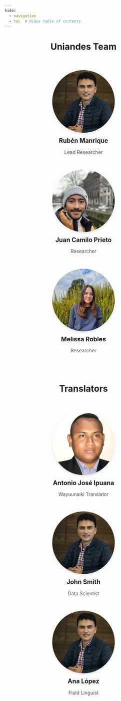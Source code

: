 ```yaml
---
hide:
  - navigation
  - toc  # Hides table of contents
---
```


<style>
    /* Barra de navegación superior con imagen de fondo */
  .md-header {
    background: url('/images/tejido.png') no-repeat center center;
    background-size: cover;
    height: 80px; /* Ajusta la altura según lo que necesites */
    display: flex;
    align-items: center;
    justify-content: center;
    color: white !important;
    text-shadow: 1px 1px 4px rgba(0, 0, 0, 0.7);
  }

  /* Container for the team section */
  .team-container {
    display: flex;
    flex-wrap: wrap;
    justify-content: center;
    gap: 30px;
    padding: 40px;
  }

  /* Individual team member card */
  .team-member {
    text-align: center;
    max-width: 250px;
  }

  /* Profile image styling */
  .team-member img {
    width: 200px;
    height: 200px;
    object-fit: cover;
    border-radius: 50%;
    box-shadow: 0px 4px 6px rgba(0, 0, 0, 0.1);
  }

  /* Name and role */
  .team-member h3 {
    margin: 10px 0 5px;
    font-size: 1.4em;
  }

  .team-member p {
    font-size: 1.1em;
    color: #555;
  }
</style>

# <div style="text-align: center;">Uniandes Team</div>


<div class="team-container">
  
  <!-- Team Member 1 -->
  <div class="team-member">
    <img src="/images/team/ruben.jpg" alt="Rubén Manrique">
    <h3>Rubén Manrique</h3>
    <p>Lead Researcher</p>
  </div>

  <!-- Team Member 2 -->
  <div class="team-member">
    <img src="/images/team/juanca.jpg" alt="Person 2">
    <h3>Juan Camilo Prieto</h3>
    <p>Researcher</p>
  </div>

  <!-- Team Member 3 -->
  <div class="team-member">
    <img src="/images/team/melissa.jpg" alt="Person 3">
    <h3>Melissa Robles</h3>
    <p>Researcher</p>
  </div>

</div>

# <div style="text-align: center;">Translators</div>

<div class="team-container">
  
  <!-- Team Member 1 -->
  <div class="team-member">
    <img src="/images/team/jose_ipuana.jpeg" alt="Antonio José Ipuana">
    <h3>Antonio José Ipuana</h3>
    <p>Wayuunaiki Translator</p>
  </div>

  <!-- Team Member 2 -->
  <div class="team-member">
    <img src="/images/team/ruben.jpg" alt="Person 2">
    <h3>John Smith</h3>
    <p>Data Scientist</p>
  </div>

  <!-- Team Member 3 -->
  <div class="team-member">
    <img src="/images/team/ruben.jpg" alt="Person 3">
    <h3>Ana López</h3>
    <p>Field Linguist</p>
  </div>

</div>
